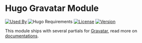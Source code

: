 # Hugo Gravatar Module

[![Used By](https://img.shields.io/badge/dynamic/json?color=success&label=used+by&query=repositories_humanize&logo=hugo&style=flat-square&url=https://api.razonyang.com/v1/github/dependents/hugomods/gravatar)](https://github.com/hugomods/gravatar/network/dependents)
![Hugo Requirements](https://img.shields.io/badge/dynamic/json?color=important&label=requirements&query=requirements&logo=hugo&style=flat-square&url=https://api.razonyang.com/v1/hugo/modules/github.com/hugomods/gravatar)
[![License](https://img.shields.io/github/license/hugomods/gravatar?style=flat-square)](https://github.com/hugomods/gravatar/blob/main/LICENSE)
[![Version](https://img.shields.io/github/v/tag/hugomods/gravatar?label=version&style=flat-square)](https://github.com/hugomods/gravatar/tags)

This module ships with several partials for [Gravatar](https://en.gravatar.com/), read more on [documentations](https://hugomods.com/en/docs/gravatar).
